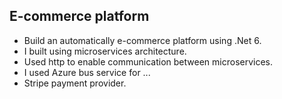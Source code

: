 ## E-commerce platform
 - Build an automatically e-commerce platform using .Net 6.
 - I built using microservices architecture.
 - Used http to enable communication between microservices.
 - I used Azure bus service for ...
 - Stripe payment provider.
